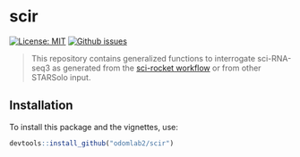 # scir

[![License: MIT](https://img.shields.io/badge/License-MIT-yellow.svg)](https://opensource.org/licenses/MIT) [![Github issues](https://img.shields.io/github/issues/odomlab2/scir)](https://img.shields.io/github/issues/odomlab2/scir)

> This repository contains generalized functions to interrogate sci-RNA-seq3 as generated from the [sci-rocket workflow](https://github.com/odomlab2/snakemake-sciseq) or from other STARSolo input.

## Installation

To install this package and the vignettes, use:

```r
devtools::install_github("odomlab2/scir")
```
